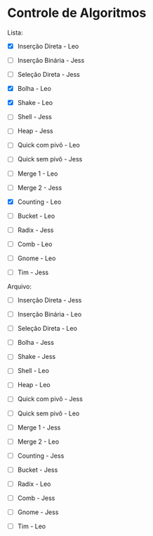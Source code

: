 # Controle de Algoritmos

Lista:

- [x] Inserção Direta - Leo
- [ ] Inserção Binária - Jess
- [ ] Seleção Direta - Jess
- [x] Bolha - Leo
- [x] Shake - Leo
- [ ] Shell - Jess
- [ ] Heap - Jess
- [ ] Quick com pivô - Leo
- [ ] Quick sem pivô - Jess
- [ ] Merge 1 - Leo
- [ ] Merge 2 - Jess
- [x] Counting - Leo
- [ ] Bucket - Leo
- [ ] Radix - Jess
- [ ] Comb - Leo
- [ ] Gnome - Leo
- [ ] Tim - Jess


Arquivo:

- [ ] Inserção Direta - Jess
- [ ] Inserção Binária - Leo
- [ ] Seleção Direta - Leo
- [ ] Bolha - Jess
- [ ] Shake - Jess
- [ ] Shell - Leo
- [ ] Heap - Leo
- [ ] Quick com pivô - Jess
- [ ] Quick sem pivô - Leo
- [ ] Merge 1 - Jess
- [ ] Merge 2 - Leo
- [ ] Counting - Jess
- [ ] Bucket -  Jess
- [ ] Radix - Leo
- [ ] Comb - Jess
- [ ] Gnome - Jess
- [ ] Tim - Leo 

